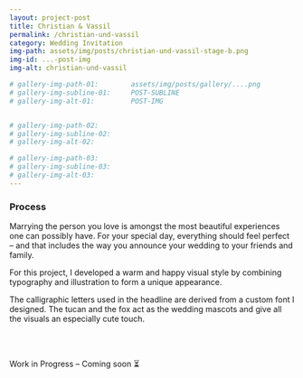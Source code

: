 ```yaml
---
layout: project-post
title: Christian & Vassil
permalink: /christian-und-vassil
category: Wedding Invitation 
img-path: assets/img/posts/christian-und-vassil-stage-b.png
img-id: ...-post-img
img-alt: christian-und-vassil

# gallery-img-path-01:        assets/img/posts/gallery/....png
# gallery-img-subline-01:     POST-SUBLINE
# gallery-img-alt-01:         POST-IMG


# gallery-img-path-02:  
# gallery-img-subline-02:     
# gallery-img-alt-02:         

# gallery-img-path-03:       
# gallery-img-subline-03:     
# gallery-img-alt-03:        
---
```

<h3>Process</h3>
Marrying the person you love is amongst the most beautiful experiences one can possibly have. For your special day, everything should feel perfect – and that includes the way you announce your wedding to your friends and family.

For this project, I developed a warm and happy visual style by combining typography and illustration to form a unique appearance.

The calligraphic letters used in the headline are derived from a custom font I designed. The tucan and the fox act as the wedding mascots and give all the visuals an especially cute touch.

<br><br>

<div class="project-intro wip-disclaimer"> 
    <p class="body-large"> 
    Work in Progress – Coming soon ⏳
    </p>
</div>